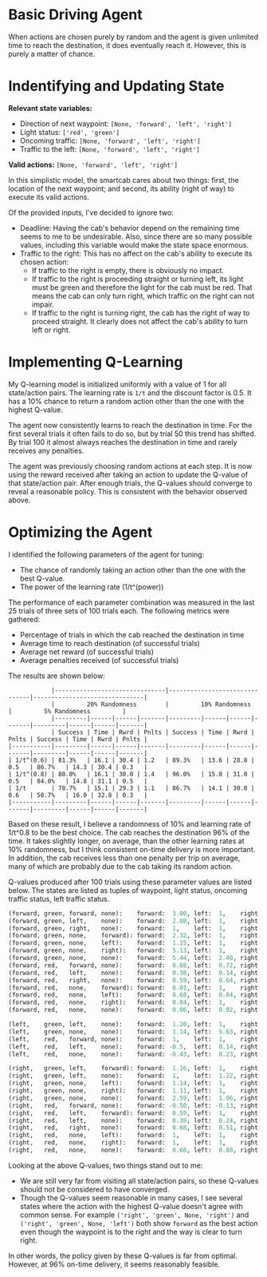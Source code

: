 # Basic Driving Agent
When actions are chosen purely by random and the agent is given unlimited time to reach the destination, it does eventually reach it. However, this is purely a matter of chance.

# Indentifying and Updating State
**Relevant state variables:**
* Direction of next waypoint: `[None, 'forward', 'left', 'right']`
* Light status: `['red', 'green']`
* Oncoming traffic: `[None, 'forward', 'left', 'right']`
* Traffic to the left: `[None, 'forward', 'left', 'right']`

**Valid actions:** `[None, 'forward', 'left', 'right']`

In this simplistic model, the smartcab cares about two things: first, the location of the next waypoint; and second, its ability (right of way) to execute its valid actions.

Of the provided inputs, I've decided to ignore two:
* Deadline: Having the cab's behavior depend on the remaining time seems to me to be undesirable. Also, since there are so many possible values, including this variable would make the state space enormous.
* Traffic to the right: This has no affect on the cab's ability to execute its chosen action:
    - If traffic to the right is empty, there is obviously no impact.
    - If traffic to the right is proceeding straight or turning left, its light must be green and therefore the light for the cab must be red. That means the cab can only turn right, which traffic on the right can not impair.
    - If traffic to the right is turning right, the cab has the right of way to proceed straight. It clearly does not affect the cab's ability to turn left or right.

# Implementing Q-Learning
My Q-learning model is initialized uniformly with a value of 1 for all state/action pairs. The learning rate is `1/t` and the discount factor is 0.5. It has a 10% chance to return a random action other than the one with the highest Q-value.

The agent now consistently learns to reach the destination in time. For the first several trials it often fails to do so, but by trial 50 this trend has shifted. By trial 100 it almost always reaches the destination in time and rarely receives any penalties.

The agent was previously choosing random actions at each step. It is now using the reward received after taking an action to update the Q-value of that state/action pair. After enough trials, the Q-values should converge to reveal a reasonable policy. This is consistent with the behavior observed above.

# Optimizing the Agent
I identified the following parameters of the agent for tuning:
* The chance of randomly taking an action other than the one with the best Q-value.
* The power of the learning rate (1/t^(power))

The performance of each parameter combination was measured in the last 25 trials of three sets of 100 trials each. The following metrics were gathered:
* Percentage of trials in which the cab reached the destination in time
* Average time to reach destination (of successful trials)
* Average net reward (of successful trials)
* Average penalties received (of successful trials)

The results are shown below:
```
            |-------------------------------|-------------------------------|-------------------------------|
            |         20% Randomness        |         10% Randomness        |         5% Randomness         |
            |---------|------|------|-------|---------|------|------|-------|---------|------|------|-------|
            | Success | Time | Rwrd | Pnlts | Success | Time | Rwrd | Pnlts | Success | Time | Rwrd | Pnlts |
|-----------|---------|------|------|-------|---------|------|------|-------|---------|------|------|-------|
| 1/t^(0.6) | 81.3%   | 16.1 | 30.4 | 1.2   | 89.3%   | 13.6 | 28.8 | 0.5   | 86.7%   | 14.3 | 30.4 | 0.3   |
| 1/t^(0.8) | 80.0%   | 16.1 | 30.0 | 1.4   | 96.0%   | 15.0 | 31.0 | 0.5   | 84.0%   | 14.8 | 31.1 | 0.5   |
| 1/t       | 78.7%   | 15.1 | 29.3 | 1.1   | 86.7%   | 14.1 | 30.0 | 0.6   | 50.7%   | 16.0 | 32.8 | 0.3   |
|-----------|---------|------|------|-------|---------|------|------|-------|---------|------|------|-------|
```

Based on these result, I believe a randomness of 10% and learning rate of 1/t^0.8 to be the best choice. The cab reaches the destination 96% of the time. It takes slightly longer, on average, than the other learning rates at 10% randomness, but I think consistent on-time delivery is more important. In addition, the cab receives less than one penalty per trip on average, many of which are probably due to the cab taking its random action.

Q-values produced after 100 trials using these parameter values are listed below. The states are listed as tuples of waypoint, light status, oncoming traffic status, left traffic status.

```python
(forward, green, forward, none):    forward:  3.00, left:  1,    right: 1,    none: 1
(forward, green, left,    none):    forward:  2.08, left:  1,    right: 1.06, none: 1
(forward, green, right,   none):    forward:  1,    left:  1,    right: 1.64, none: 1
(forward, green, none,    forward): forward:  2.32, left:  1,    right: 1,    none: 1
(forward, green, none,    left):    forward:  1.25, left:  1,    right: 1,    none: 1
(forward, green, none,    right):   forward:  5.13, left:  1,    right: 1,    none: 1
(forward, green, none,    none):    forward:  5.44, left:  2.40, right: 1.92, none: 2.86
(forward, red,   forward, none):    forward:  0.68, left:  0.72, right: 1,    none: 1
(forward, red,   left,    none):    forward:  0.38, left:  0.14, right: 1.94, none: 1
(forward, red,   right,   none):    forward:  0.59, left:  0.64, right: 1,    none: 1
(forward, red,   none,    forward): forward:  0.01, left:  1,    right: 1,    none: 1.16
(forward, red,   none,    left):    forward:  0.68, left:  0.84, right: 1,    none: 1
(forward, red,   none,    right):   forward:  0.84, left:  1,    right: 1,    none: 1
(forward, red,   none,    none):    forward:  0.06, left:  0.02, right: 1.96, none: 2.00

(left,    green, left,    none):    forward:  1.20, left:  1,    right: 1,    none: 1
(left,    green, none,    none):    forward:  1.14, left:  5.63, right: 1.52, none: 1
(left,    red,   forward, none):    forward:  1,    left:  1,    right: 1.15, none: 1
(left,    red,   left,    none):    forward: -0.5,  left:  0.14, right: 1.95, none: 1
(left,    red,   none,    none):    forward: -0.43, left:  0.23, right: 1.83, none: 1.33

(right,   green, left,    forward): forward:  1.16, left:  1,    right: 1,    none: 1
(right,   green, left,    none):    forward:  1,    left:  1.22, right: 1,    none: 1
(right,   green, none,    left):    forward:  1.14, left:  1,    right: 1,    none: 1
(right,   green, none,    right):   forward:  1.11, left:  1,    right: 1,    none: 1
(right,   green, none,    none):    forward:  2.59, left:  1.96, right: 3.47, none: 2.69
(right,   red,   forward, none):    forward: -0.50, left: -0.13, right: 2.97, none: 1
(right,   red,   left,    forward): forward:  0.59, left:  1,    right: 1,    none: 1
(right,   red,   left,    none):    forward:  0.38, left:  0.24, right: 2.38, none: 1
(right,   red,   right,   none):    forward:  0.68, left:  0.51, right: 1,    none: 1
(right,   red,   none,    left):    forward:  1,    left:  1,    right: 1,    none: 1
(right,   red,   none,    right):   forward:  1,    left:  1,    right: 1,    none: 1
(right,   red,   none,    none):    forward:  0.68, left:  0.88, right: 3.31, none: 2.97
```

Looking at the above Q-values, two things stand out to me:
* We are still very far from visiting all state/action pairs, so these Q-values should not be considered to have converged.
* Though the Q-values seem reasonable in many cases, I see several states where the action with the highest Q-value doesn't agree with common sense. For example `('right', 'green', None, 'right')` and `('right', 'green', None, 'left')` both show `forward` as the best action even though the waypoint is to the right and the way is clear to turn right.

In other words, the policy given by these Q-values is far from optimal. However, at 96% on-time delivery, it seems reasonably feasible.